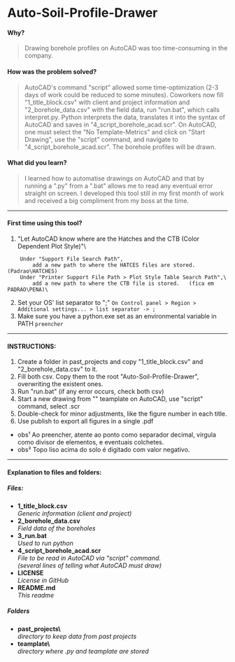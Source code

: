 # Auto-Soil-Profile-Drawer
#### Why?
> Drawing borehole profiles on AutoCAD was too time-consuming in the company. 
#### How was the problem solved?
> AutoCAD's command "script" allowed some time-optimization (2-3 days of work could be reduced to some minutes). Coworkers now fill "1_title_block.csv" with client and project information and "2_borehole_data.csv" with the field data, run "run.bat", which calls interpret.py. Python interprets the data, translates it into the syntax of AutoCAD and saves in "4_script_borehole_acad.scr". On AutoCAD, one must select the "No Template-Metrics" and click on "Start Drawing", use the "script" command, and navigate to "4_script_borehole_acad.scr". The borehole profiles will be drawn.
#### What did you learn?
> I learned how to automatise drawings on AutoCAD and that by running a ".py" from a ".bat" allows me to read any eventual error straight on screen. I developed this tool still in my first month of work and received a big compliment from my boss at the time.
---
#### First time using this tool?
1. "Let AutoCAD know where are the Hatches and the CTB (Color Dependent Plot Style)"\
```On AutoCAD, type "_OPTIONS", go to "Files"
    Under "Support File Search Path",
        add a new path to where the HATCES files are stored. (Padrao\HATCHES)
    Under "Printer Support File Path > Plot Style Table Search Path",\
        add a new path to where the CTB file is stored.   (fica em PADRAO\PENA)\
```
2. Set your OS' list separator to ";"
```On Control panel > Region > Additional settings... > list separator -> ;```
3. Make sure you have a python.exe set as an environmental variable in PATH
``` preencher ```
---
#### INSTRUCTIONS:
1. Create a folder in past_projects and copy "1_title_block.csv" and "2_borehole_data.csv" to it.
2. Fill both csv. Copy them to the root "Auto-Soil-Profile-Drawer\", overwriting the existent ones.
3. Run "run.bat" (if any error occurs, check both csv)
4. Start a new drawing from "" teamplate on AutoCAD, use "script" command, select .scr
5. Double-check for minor adjustments, like the figure number in each title.
6. Use publish to export all figures in a single .pdf
- obs¹ Ao preencher, atente ao ponto como separador decimal, vírgula como divisor de elementos, e eventuais colchetes.
- obs² Topo liso acima do solo é digitado com valor negativo.

---
#### Explanation to files and folders:
##### Files:
- **1_title_block.csv**\
_Generic information (client and project)_
- **2_borehole_data.csv**\
_Field data of the boreholes_
- **3_run.bat**\
_Used to run python_
- **4_script_borehole_acad.scr**\
_File to be read in AutoCAD via "script" command._\
_(several lines of telling what AutoCAD must draw)_
- **LICENSE**\
_License in GitHub_
- **README.md**\
_This readme_
##### Folders
- **past_projects\\**\
_directory to keep data from past projects_
- **teamplate\\**\
_directory where .py and teamplate are stored_